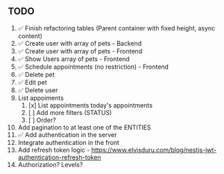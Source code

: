## TODO

1. ✅ Finish refactoring tables (Parent container with fixed height, async content)
2. ✅ Create user with array of pets - Backend
3. ✅ Create user with array of pets - Frontend
4. ✅ Show Users array of pets - Frontend
5. ✅ Schedule appointments (no restriction) - Frontend
6. ✅ Delete pet
7. ✅ Edit pet
8. ✅ Delete user
9. List appoiments
   1. [x] List appointments today's appointments
   2. [ ] Add more filters (STATUS)
   3. [ ] Order?
10. Add pagination to at least one of the ENTITIES
11. ✅ Add authentication in the server
12. Integrate authentication in the front
13. Add refresh token logic - https://www.elvisduru.com/blog/nestjs-jwt-authentication-refresh-token
14. Authorization? Levels?
